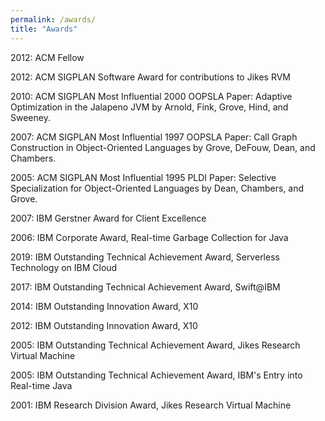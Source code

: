 ```yaml
---
permalink: /awards/
title: "Awards"
---
```


2012: ACM Fellow

2012: ACM SIGPLAN Software Award for contributions to Jikes RVM



2010: ACM SIGPLAN Most Influential 2000 OOPSLA Paper:
Adaptive Optimization in the Jalapeno JVM by Arnold, Fink, Grove, Hind, and Sweeney.

2007: ACM SIGPLAN Most Influential 1997 OOPSLA Paper:
Call Graph Construction in Object-Oriented Languages by Grove, DeFouw, Dean, and Chambers.

2005: ACM SIGPLAN Most Influential 1995 PLDI Paper:
Selective Specialization for Object-Oriented Languages by Dean, Chambers, and Grove.



2007: IBM Gerstner Award for Client Excellence

2006: IBM Corporate Award, Real-time Garbage Collection for Java

2019: IBM Outstanding Technical Achievement Award, Serverless Technology on IBM Cloud

2017: IBM Outstanding Technical Achievement Award, Swift@IBM

2014: IBM Outstanding Innovation Award, X10

2012: IBM Outstanding Innovation Award, X10

2005: IBM Outstanding Technical Achievement Award, Jikes Research Virtual Machine

2005: IBM Outstanding Technical Achievement Award, IBM's Entry into Real-time Java

2001: IBM Research Division Award, Jikes Research Virtual Machine

